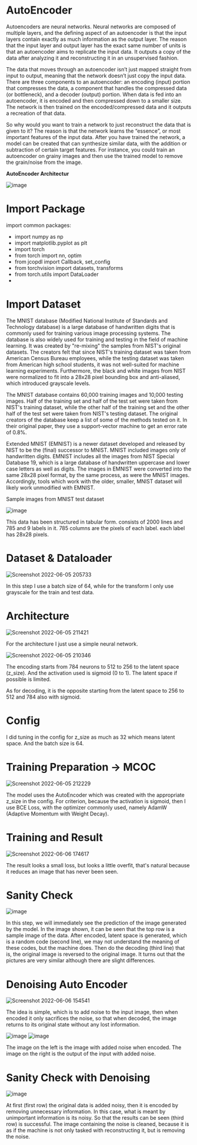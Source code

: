 # AutoEncoder
Autoencoders are neural networks. Neural networks are composed of multiple layers, and the defining aspect of an autoencoder is that the input layers contain exactly as much information as the output layer. The reason that the input layer and output layer has the exact same number of units is that an autoencoder aims to replicate the input data. It outputs a copy of the data after analyzing it and reconstructing it in an unsupervised fashion.

The data that moves through an autoencoder isn’t just mapped straight from input to output, meaning that the network doesn’t just copy the input data. There are three components to an autoencoder: an encoding (input) portion that compresses the data, a component that handles the compressed data (or bottleneck), and a decoder (output) portion. When data is fed into an autoencoder, it is encoded and then compressed down to a smaller size. The network is then trained on the encoded/compressed data and it outputs a recreation of that data.

So why would you want to train a network to just reconstruct the data that is given to it? The reason is that the network learns the “essence”, or most important features of the input data. After you have trained the network, a model can be created that can synthesize similar data, with the addition or subtraction of certain target features. For instance, you could train an autoencoder on grainy images and then use the trained model to remove the grain/noise from the image.

**AutoEncoder Architectur**

![image](https://user-images.githubusercontent.com/86812576/172150842-06115dca-4e5e-4d62-9937-7cd7f30d6ca7.png)

# Import Package
import common packages:
- import numpy as np
- import matplotlib.pyplot as plt
- import torch
- from torch import nn, optim
- from jcopdl import Callback, set_config
- from torchvision import datasets, transforms
- from torch.utils import DataLoader
- 

# Import Dataset
The MNIST database (Modified National Institute of Standards and Technology database) is a large database of handwritten digits that is commonly used for training various image processing systems. The database is also widely used for training and testing in the field of machine learning. It was created by "re-mixing" the samples from NIST's original datasets. The creators felt that since NIST's training dataset was taken from American Census Bureau employees, while the testing dataset was taken from American high school students, it was not well-suited for machine learning experiments. Furthermore, the black and white images from NIST were normalized to fit into a 28x28 pixel bounding box and anti-aliased, which introduced grayscale levels.

The MNIST database contains 60,000 training images and 10,000 testing images. Half of the training set and half of the test set were taken from NIST's training dataset, while the other half of the training set and the other half of the test set were taken from NIST's testing dataset. The original creators of the database keep a list of some of the methods tested on it. In their original paper, they use a support-vector machine to get an error rate of 0.8%.

Extended MNIST (EMNIST) is a newer dataset developed and released by NIST to be the (final) successor to MNIST. MNIST included images only of handwritten digits. EMNIST includes all the images from NIST Special Database 19, which is a large database of handwritten uppercase and lower case letters as well as digits. The images in EMNIST were converted into the same 28x28 pixel format, by the same process, as were the MNIST images. Accordingly, tools which work with the older, smaller, MNIST dataset will likely work unmodified with EMNIST.

Sample images from MNIST test dataset

![image](https://user-images.githubusercontent.com/86812576/172053706-ea5f4c0d-ed17-4e3e-8d80-9fa93bcd0b3b.png)

This data has been structured in tabular form. consists of 2000 lines and 785 and 9 labels in it. 785 columns are the pixels of each label. each label has 28x28 pixels.

# Dataset & Dataloader

![Screenshot 2022-06-05 205733](https://user-images.githubusercontent.com/86812576/172054258-0e75aed9-bd29-46dd-9004-e7c60d31ddbc.png)

In this step I use a batch size of 64, while for the transform I only use grayscale for the train and test data.

# Architecture

![Screenshot 2022-06-05 211421](https://user-images.githubusercontent.com/86812576/172054890-274de534-4ca2-47e8-8e3b-d041d14d7f32.png)

For the architecture I just use a simple neural network.

![Screenshot 2022-06-05 210346](https://user-images.githubusercontent.com/86812576/172054446-31349c20-09d0-4a43-83ed-92a2db304074.png)

The encoding starts from 784 neurons to 512 to 256 to the latent space (z_size). And the activation used is sigmoid (0 to 1). The latent space if possible is limited.

As for decoding, it is the opposite starting from the latent space to 256 to 512 and 784 also with sigmoid.

# Config
I did tuning in the config for z_size as much as 32 which means latent space. And the batch size is 64.

# Training Preparation -> MCOC

![Screenshot 2022-06-05 212229](https://user-images.githubusercontent.com/86812576/172055234-177fe073-046e-4e25-a0d2-696ad0badbe3.png)

The model uses the AutoEncoder which was created with the appropriate z_size in the config. For criterion, because the activation is sigmoid, then I use BCE Loss, with the optimizer commonly used, namely AdamW (Adaptive Momentum with Weight Decay).

# Training and Result

![Screenshot 2022-06-06 174617](https://user-images.githubusercontent.com/86812576/172146623-ea4924ad-c546-4666-9fd8-9100ebeee062.png)

The result looks a small loss, but looks a little overfit, that's natural because it reduces an image that has never been seen.

# Sanity Check

![image](https://user-images.githubusercontent.com/86812576/172056249-6fc38070-9ff6-437f-bda4-24a0585b2e0f.png)

In this step, we will immediately see the prediction of the image generated by the model.
In the image shown, it can be seen that the top row is a sample image of the data. After encoded, latent space is generated, which is a random code (second line), we may not understand the meaning of these codes, but the machine does. Then do the decoding (third line) that is, the original image is reversed to the original image. It turns out that the pictures are very similar although there are slight differences.

# Denoising Auto Encoder
![Screenshot 2022-06-06 154541](https://user-images.githubusercontent.com/86812576/172128095-8371f14a-a130-43cd-8d6e-3d4acce012e0.png) 

The idea is simple, which is to add noise to the input image, then when encoded it only sacrifices the noise, so that when decoded, the image returns to its original state without any lost information.

![image](https://user-images.githubusercontent.com/86812576/172146741-d7c04744-2adf-4f8e-8111-dc1bc6c96e12.png) 
![image](https://user-images.githubusercontent.com/86812576/172146834-44fd9d47-e0a5-487d-8a8c-cefaf2e88201.png)

The image on the left is the image with added noise when encoded. The image on the right is the output of the input with added noise.

# Sanity Check with Denoising

![image](https://user-images.githubusercontent.com/86812576/172148221-88205664-a5a7-4722-b1aa-85fd5e0be1a6.png)

At first (first row) the original data is added noisy, then it is encoded by removing unnecessary information. In this case, what is meant by unimportant information is its noisy. So that the results can be seen (third row) is successful. The image containing the noise is cleaned, because it is as if the machine is not only tasked with reconstructing it, but is removing the noise.
